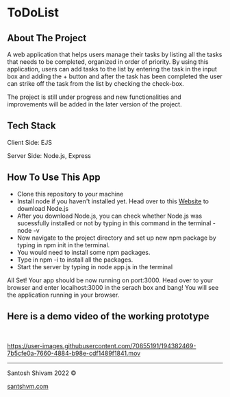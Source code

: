 # ToDoList
<h2>About The Project </h2> 
<p>A web application that helps users manage their tasks by listing all the tasks that needs to be completed, organized in order of priority. By using this application, users can add tasks to the list by entering the task in the input box and adding the + button and after the task has been completed the user can strike off the task from the list by checking the check-box. </p>

<p> The project is still under progress and new functionalities and improvements will be added in the later version of the project. </p>

<h2>Tech Stack</h2> 
<p>Client Side: EJS </p><p>
Server Side: Node.js, Express</p>
<h2>How To Use This App</h2>
<ul>
<li> Clone this repository to your machine </li> 
<li> Install node if you haven't installed yet. Head over to this <a href="https://nodejs.org/en/download/">Website</a> to download Node.js </li> 
<li> After you download Node.js, you can check whether Node.js was sucessfully installed or not by typing in this command in the terminal - node -v </li>
<li> Now navigate to the project directory and set up new npm package by typing in npm init in the terminal. 
<li> You would need to install some npm packages. </li> 
<li> Type in npm -i to install all the packages. </li> 
<li> Start the server by typing in node app.js in the terminal</li>
</ul>

<p> All Set! Your app should be now running on port:3000. Head over to your browser and enter localhost:3000 in the serach box and bang! You will see the application running in your browser. 
<h2> Here is a demo video of the working prototype </h2>
<br>

https://user-images.githubusercontent.com/70855191/194382469-7b5cfe0a-7660-4884-b98e-cdf1489f1841.mov


<hr> 

<footer> 
<p>Santosh Shivam 2022 ©</p>

<p><a href="santshvm.com" target="_blank">santshvm.com</a></p>
</footer> 




